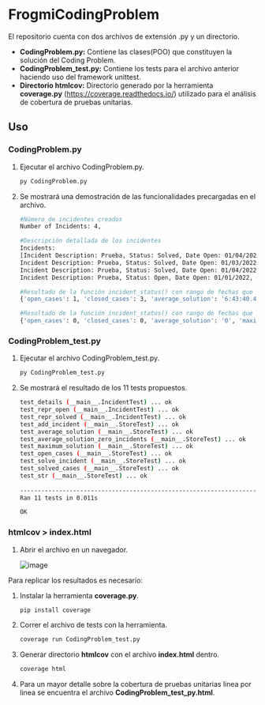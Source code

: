 # FrogmiCodingProblem

El repositorio cuenta con dos archivos de extensión .py y un directorio.

* **CodingProblem.py:** Contiene las clases(POO) que constituyen la solución del Coding Problem.
* **CodingProblem_test.py:** Contiene los tests para el archivo anterior haciendo uso del framework unittest.
* **Directorio htmlcov:** Directorio generado por la herramienta **coverage.py** (https://coverage.readthedocs.io/) utilizado para el análisis de cobertura de pruebas unitarias.

## Uso 

### CodingProblem.py

1. Ejecutar el archivo CodingProblem.py.

   ```bash
   py CodingProblem.py
   ```
2. Se mostrará una demostración de las funcionalidades precargadas en el archivo. 

   ```bash
   #Número de incidentes creados
   Number of Incidents: 4, 
   
   #Descripción detallada de los incidentes
   Incidents: 
   [Incident Description: Prueba, Status: Solved, Date Open: 01/04/2022, 04:10:53, Date Solved: 01/04/2022, 04:10:53, 
   Incident Description: Prueba, Status: Solved, Date Open: 01/03/2022, 00:35:22, Date Solved: 01/04/2022, 04:10:53, 
   Incident Description: Prueba, Status: Solved, Date Open: 01/04/2022, 11:35:22, Date Solved: 01/04/2022, 04:10:53,    
   Incident Description: Prueba, Status: Open, Date Open: 01/01/2022, 11:35:22, Date Solved: None]
   
   #Resultado de la función incident_status() con rango de fechas que incluye los incidentes anteriores
   {'open_cases': 1, 'closed_cases': 3, 'average_solution': '6:43:40.485138', 'maximum_solution': '2 days, 16:35:30.726876'}    
   
   #Resultado de la función incident_status() con rango de fechas que NO incluye los incidentes anteriores
   {'open_cases': 0, 'closed_cases': 0, 'average_solution': '0', 'maximum_solution': '0:00:00'}
    ```
    
### CodingProblem_test.py

1. Ejecutar el archivo CodingProblem_test.py.

   ```bash
   py CodingProblem_test.py
   ```
2. Se mostrará el resultado de los 11 tests propuestos.   
   
   ```bash
   test_details (__main__.IncidentTest) ... ok
   test_repr_open (__main__.IncidentTest) ... ok
   test_repr_solved (__main__.IncidentTest) ... ok
   test_add_incident (__main__.StoreTest) ... ok
   test_average_solution (__main__.StoreTest) ... ok
   test_average_solution_zero_incidents (__main__.StoreTest) ... ok      
   test_maximum_solution (__main__.StoreTest) ... ok
   test_open_cases (__main__.StoreTest) ... ok
   test_solve_incident (__main__.StoreTest) ... ok
   test_solved_cases (__main__.StoreTest) ... ok
   test_str (__main__.StoreTest) ... ok
 
   ----------------------------------------------------------------------
   Ran 11 tests in 0.011s

   OK
   ``` 
   
### htmlcov > index.html

1. Abrir el archivo en un navegador. 
   
   ![image](https://user-images.githubusercontent.com/41459351/148038856-67f7198d-8914-4be2-8a28-297ef0127e3d.png)
   
Para replicar los resultados es necesario:

1. Instalar la herramienta **coverage.py**.

   ```bash
   pip install coverage
   ```

2. Correr el archivo de tests con la herramienta.
   
   ```bash
   coverage run CodingProblem_test.py
   ```

3. Generar directorio **htmlcov** con el archivo **index.html** dentro.

   ```bash
   coverage html
   ```
   
4. Para un mayor detalle sobre la cobertura de pruebas unitarias linea por linea se encuentra el archivo **CodingProblem_test_py.html**.


